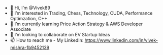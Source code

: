 - 👋 Hi, I’m @Vivek89
- 👀 I’m interested in Trading, Chess, Technology, CUDA, Performance Optimzation, C++
- 🌱 I’m currently learning Price Action Strategy & AWS Developer Associate
- 💞️ I’m looking to collaborate on EV Startup Ideas
- 📫 How to reach me - My LinkedIn: https://www.linkedin.com/in/vivek-mishra-1b9452139

<!---
Vivek89/Vivek89 is a ✨ special ✨ repository because its `README.md` (this file) appears on your GitHub profile.
You can click the Preview link to take a look at your changes.
--->
